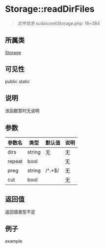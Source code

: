 # Storage::readDirFiles



> *文件信息* suda\core\Storage.php: 18~384

## 所属类 

[Storage](../Storage.md)

## 可见性

 public static

## 说明

该函数暂时无说明


## 参数


| 参数名 | 类型 | 默认值 | 说明 |
|--------|-----|-------|-------|
| dirs |  string | 无 | 无 |
| repeat |  bool |  | 无 |
| preg |  string | /^.+$/ | 无 |
| cut |  bool |  | 无 |



## 返回值

返回值类型不定


## 例子

example